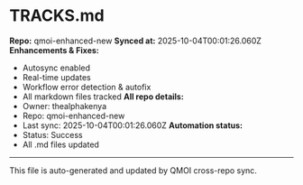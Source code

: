 # TRACKS.md

**Repo:** qmoi-enhanced-new
**Synced at:** 2025-10-04T00:01:26.060Z
**Enhancements & Fixes:**
- Autosync enabled
- Real-time updates
- Workflow error detection & autofix
- All markdown files tracked
**All repo details:**
- Owner: thealphakenya
- Repo: qmoi-enhanced-new
- Last sync: 2025-10-04T00:01:26.060Z
**Automation status:**
- Status: Success
- All .md files updated
---
This file is auto-generated and updated by QMOI cross-repo sync.
